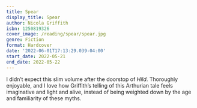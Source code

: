 ```yaml
---
title: Spear
display_title: Spear
author: Nicola Griffith
isbn: 1250819326
cover_image: /reading/spear/spear.jpg
genre: Fiction
format: Hardcover
date: '2022-06-01T17:13:29.039-04:00'
start_date: 2022-05-21
end_date: 2022-05-22
---
```


I didn’t expect this slim volume after the doorstop of *Hild*. Thoroughly enjoyable, and I love how Griffith’s telling of this Arthurian tale feels imaginative and light and alive, instead of being weighted down by the age and familiarity of these myths.
